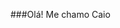 ###Olá! Me chamo Caio



<!---
cainwxn/cainwxn is a ✨ special ✨ repository because its `README.md` (this file) appears on your GitHub profile.
You can click the Preview link to take a look at your changes.
--->
